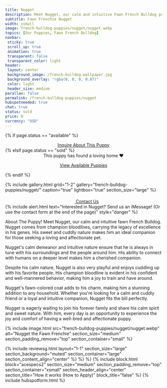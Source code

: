 ```yaml
---
title: Nugget
description: Meet Nugget, our calm and intuitive Fawn French Bulldog puppy with champion bloodlines.
subtitle: Fawn Frenchie Nugget
width: xsmall
image: french-bulldog-puppies/nugget/nugget.webp
topics: [Our Puppies, Fawn French Bulldog]
navbar:
 sticky: true
 scroll_up: true
 animation: true
 transparent: false
 transparent_color: light
header:
 layout: center
 background_image: /french-bulldog-wallpaper.jpg
 background_overlay: "rgba(0, 0, 0, 0.07)"
 color: light
 header_size: medium
parallax: false
permalink: /french-bulldog-puppies/nugget
hubspotneeded: true
chat: true
status: sold
price: 0
currency: "USD"
---
```

{% if page.status == "available" %}
  <center>
    <a class="uk-button uk-button-danger uk-border-pill" href="/contact">
      Inquire About This Puppy
    </a>
  </center>
{% elsif page.status == "sold" %}
  <center>
    <div class="uk-alert-success uk-border-pill uk-text-bold uk-padding-small" uk-alert>
      This puppy has found a loving home ❤️
    </div>
    <p class="uk-text-center">
      <a href="/french-bulldog-puppies/" class="uk-button uk-button-primary uk-border-pill">
        View Available Puppies
      </a>
    </p>
  </center>
{% endif %}

{% include gallery.html
grid="1-2"
gallery="french-bulldog-puppies/nugget/"
caption="true"
lightbox="true"
section_size="large"
%}

<center><a class="uk-button uk-button-danger uk-border-pill uk-button-xlarge my-border-rounded" href="tel:212-739-0182">
    <span data-uk-icon="phone" class="uk-icon">
        <svg width="20" height="20" viewBox="0 0 20 20" xmlns="http://www.w3.org/2000/svg"></svg>
    </span>
    Contact Us
</a>
</center>
{% include alert.html text="Interested in Nugget? Send us an iMessage! (Or use the contact form at the end of the page)" style="danger" %}

About The Puppy!
Meet Nugget, our calm and intuitive fawn French Bulldog. Nugget comes from champion bloodlines, carrying the legacy of excellence in his genes. His sweet and cuddly nature makes him an ideal companion for those seeking a loving and affectionate pet.

Nugget's calm demeanor and intuitive nature ensure that he is always in tune with his surroundings and the people around him. His ability to connect with humans on a deeper level makes him a cherished companion.

Despite his calm nature, Nugget is also very playful and enjoys cuddling up with his favorite people. His champion bloodline is evident in his confident and well-mannered behavior, making him a joy to train and have around.

Nugget's fawn-colored coat adds to his charm, making him a stunning addition to any household. Whether you're looking for a calm and cuddly friend or a loyal and intuitive companion, Nugget fits the bill perfectly.

Nugget is eagerly waiting to join his forever family and share his calm spirit and sweet nature. With him, every day is an opportunity to experience the joy and comfort of having a well-bred and affectionate puppy.

{% include image.html
src="french-bulldog-puppies/nugget/nugget.webp"
alt="Nugget the Fawn Frenchie"
section_size="medium"
section_padding_remove="top"
section_container="small"
%}

{% include reviewsg.html
layout="1-1"
section_size="large"
section_background="muted"
section_container="large"
section_content_align="center"
%}
%}
%}
{% include block.html
block="acespecs2"
section_size="medium"
section_padding_remove="top"
section_container="xsmall"
section_header_align="center"
section_title="How it works (How to Apply)"
block_title="false"
%}
{% include hubspotform.html %}



<script type="application/ld+json">
{
  "@context": "https://schema.org/",
  "@type": "Product",
  "name": "Nugget",
  "offers": {
    "@type": "Offer",
    "priceCurrency": "USD",
    "price": "0",
    "availability": "https://schema.org/SoldOut"
  }
}
</script>
